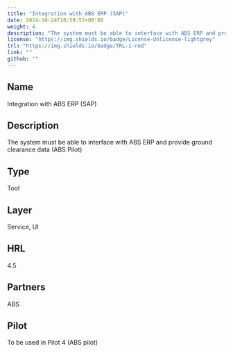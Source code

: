 ```yaml
---
title: "Integration with ABS ERP (SAP)"
date: 2024-10-24T10:59:53+00:00
weight: 4
description: "The system must be able to interface with ABS ERP and provide ground clearance data (ABS Pilot)"
license: "https://img.shields.io/badge/License-Unlicense-lightgrey"
trl: "https://img.shields.io/badge/TRL-1-red"
link: ""
github: ""
---
```


## Name
Integration with ABS ERP (SAP)

## Description
The system must be able to interface with ABS ERP and provide ground clearance data (ABS Pilot)

## Type
Tool

## Layer
Service, UI

## HRL
4.5

## Partners
ABS

## Pilot
To be used in Pilot 4 (ABS pilot)
